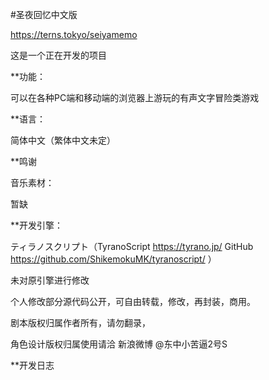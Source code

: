 #圣夜回忆中文版

<a>https://terns.tokyo/seiyamemo</a>


这是一个正在开发的项目

**功能：

可以在各种PC端和移动端的浏览器上游玩的有声文字冒险类游戏

**语言：

简体中文（繁体中文未定）

**鸣谢

音乐素材：

暂缺

**开发引擎：

ティラノスクリプト（TyranoScript https://tyrano.jp/  GitHub https://github.com/ShikemokuMK/tyranoscript/ ）

未对原引擎进行修改

个人修改部分源代码公开，可自由转载，修改，再封装，商用。

剧本版权归属作者所有，请勿翻录，

角色设计版权归属使用请洽 新浪微博 @东中小苦逼2号S 

**开发日志
